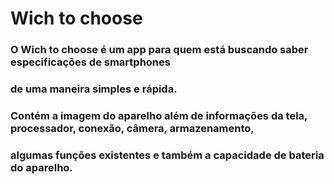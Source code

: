 # Wich to choose

### O Wich to choose é um app para quem está buscando saber especificações de smartphones
### de uma maneira simples e rápida.

### Contém a imagem do aparelho além de informações da tela, processador, conexão, câmera, armazenamento,
### algumas funções existentes e também a capacidade de bateria do aparelho.
